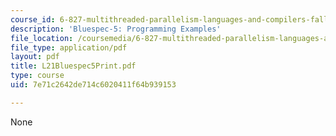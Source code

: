 ```yaml
---
course_id: 6-827-multithreaded-parallelism-languages-and-compilers-fall-2002
description: 'Bluespec-5: Programming Examples'
file_location: /coursemedia/6-827-multithreaded-parallelism-languages-and-compilers-fall-2002/7e71c2642de714c6020411f64b939153_L21Bluespec5Print.pdf
file_type: application/pdf
layout: pdf
title: L21Bluespec5Print.pdf
type: course
uid: 7e71c2642de714c6020411f64b939153

---
```

None